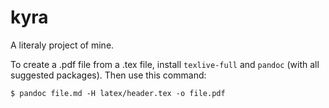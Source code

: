 # kyra

A literaly project of mine. 

To create a .pdf file from a .tex file, install `texlive-full` and
`pandoc` (with all suggested packages). Then use this command:

	$ pandoc file.md -H latex/header.tex -o file.pdf

